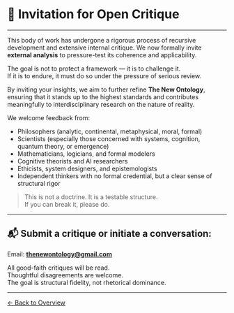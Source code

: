 # 🧪 Invitation for Open Critique  

---

This body of work has undergone a rigorous process of recursive development and extensive internal critique. We now formally invite **external analysis** to pressure-test its coherence and applicability.

The goal is not to protect a framework — it is to challenge it.  
If it is to endure, it must do so under the pressure of serious review.

By inviting your insights, we aim to further refine **The New Ontology**, ensuring that it stands up to the highest standards and contributes meaningfully to interdisciplinary research on the nature of reality.

We welcome feedback from:

- Philosophers (analytic, continental, metaphysical, moral, formal)
- Scientists (especially those concerned with systems, cognition, quantum theory, or emergence)
- Mathematicians, logicians, and formal modelers
- Cognitive theorists and AI researchers
- Ethicists, system designers, and epistemologists
- Independent thinkers with no formal credential, but a clear sense of structural rigor

> This is not a doctrine. It is a testable structure.  
> If you can break it, please do.

---

## 📬 Submit a critique or initiate a conversation:

Email: **thenewontology@gmail.com**

All good-faith critiques will be read.  
Thoughtful disagreements are welcome.  
The goal is structural fidelity, not rhetorical dominance.

---

[← Back to Overview](/the-new-ontology---public-release/overview/)
